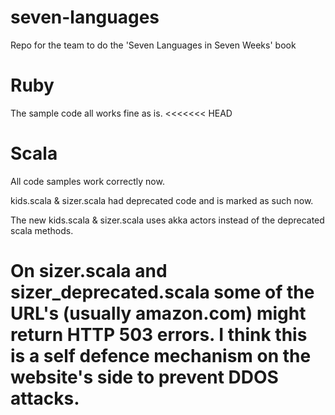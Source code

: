 # seven-languages

Repo for the team to do the 'Seven Languages in Seven Weeks' book

# Ruby

The sample code all works fine as is.
<<<<<<< HEAD

# Scala

All code samples work correctly now.

kids.scala & sizer.scala had deprecated code and is marked as such now.

The new kids.scala & sizer.scala uses akka actors instead of the deprecated scala methods.

On sizer.scala and sizer_deprecated.scala some of the URL's (usually amazon.com) might return HTTP 503 errors. I think this is a self defence mechanism on the website's side to prevent DDOS attacks.
=======
